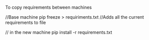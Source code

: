 To copy requirements between machines 

//Base machine
pip freeze > requiriments.txt //Adds all the current requirements to file 

// in the new machine 
pip install -r requirements.txt
